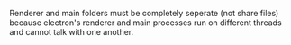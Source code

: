 Renderer and main folders must be completely seperate (not share files) because electron's renderer and main processes run on different threads and cannot talk with one another.
